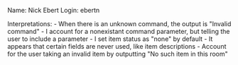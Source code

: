 Name: Nick Ebert
Login: ebertn

Interpretations:
    - When there is an unknown command, the output is "Invalid command"
    - I account for a nonexistant command parameter, but telling the user to include a parameter
    - I set item status as "none" by default
    - It appears that certain fields are never used, like item descriptions
    - Account for the user taking an invalid item by outputting "No such item in this room"